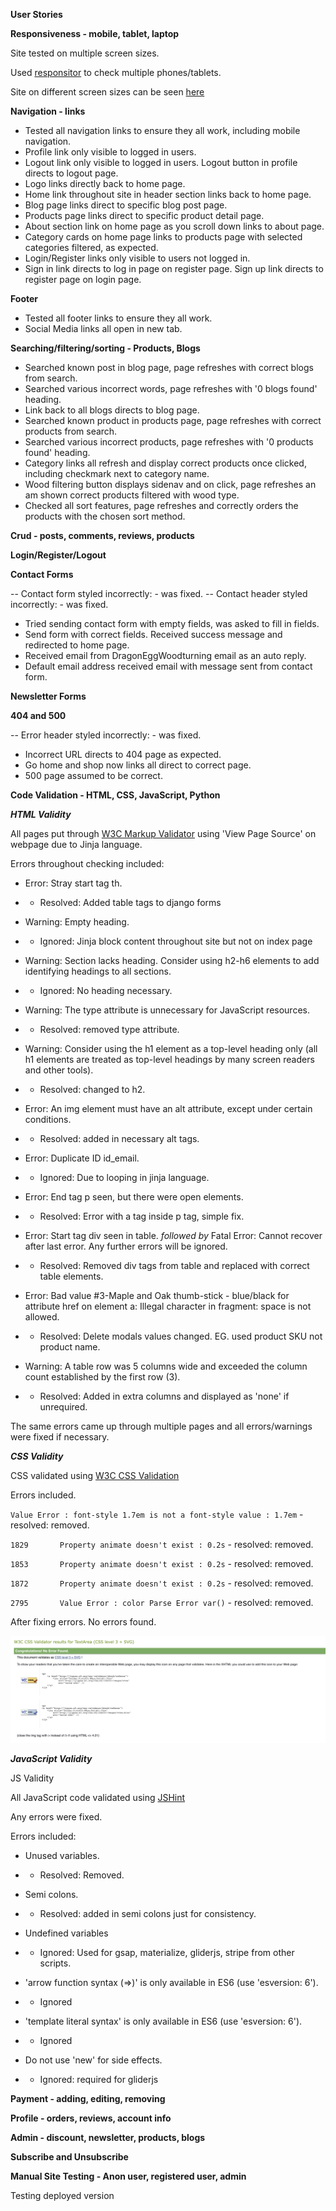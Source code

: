 **User Stories**

**Responsiveness - mobile, tablet, laptop**

Site tested on multiple screen sizes.

Used [responsitor](https://www.responsinator.com/) to check multiple phones/tablets.

Site on different screen sizes can be seen [here](https://www.responsinator.com/?url=https%3A%2F%2Fdragon-egg-woodturning.herokuapp.com%2F)


**Navigation - links**

- Tested all navigation links to ensure they all work, including mobile navigation.
- Profile link only visible to logged in users.
- Logout link only visible to logged in users. Logout button in profile directs to logout page.
- Logo links directly back to home page.
- Home link throughout site in header section links back to home page.
- Blog page links direct to specific blog post page.
- Products page links direct to specific product detail page.
- About section link on home page as you scroll down links to about page.
- Category cards on home page links to products page with selected categories filtered, as expected.
- Login/Register links only visible to users not logged in.
- Sign in link directs to log in page on register page. Sign up link directs to register page on login page.

**Footer**

- Tested all footer links to ensure they all work.
- Social Media links all open in new tab.

**Searching/filtering/sorting - Products, Blogs**

- Searched known post in blog page, page refreshes with correct blogs from search.
- Searched various incorrect words, page refreshes with '0 blogs found' heading.
- Link back to all blogs directs to blog page.
- Searched known product in products page, page refreshes with correct products from search.
- Searched various incorrect products, page refreshes with '0 products found' heading.
- Category links all refresh and display correct products once clicked, including checkmark next to category name.
- Wood filtering button displays sidenav and on click, page refreshes an am shown correct products filtered with wood type.
- Checked all sort features, page refreshes and correctly orders the products with the chosen sort method.

**Crud - posts, comments, reviews, products**

**Login/Register/Logout**


**Contact Forms**

-- Contact form styled incorrectly: - was fixed.
-- Contact header styled incorrectly: - was fixed.

- Tried sending contact form with empty fields, was asked to fill in fields.
- Send form with correct fields. Received success message and redirected to home page.
- Received email from DragonEggWoodturning email as an auto reply.
- Default email address received email with message sent from contact form.

**Newsletter Forms**

**404 and 500**

-- Error header styled incorrectly: - was fixed.

- Incorrect URL directs to 404 page as expected.
- Go home and shop now links all direct to correct page.
- 500 page assumed to be correct.

**Code Validation - HTML, CSS, JavaScript, Python**

***HTML Validity***

All pages put through [W3C Markup Validator](https://validator.w3.org/nu/) using 'View Page Source' on webpage due to Jinja language.

Errors throughout checking included:

- Error: Stray start tag th.
- - Resolved: Added table tags to django forms

- Warning: Empty heading.
- - Ignored: Jinja block content throughout site but not on index page

- Warning: Section lacks heading. Consider using h2-h6 elements to add identifying headings to all sections.
- - Ignored: No heading necessary.

- Warning: The type attribute is unnecessary for JavaScript resources.
- - Resolved: removed type attribute.

- Warning: Consider using the h1 element as a top-level heading only (all h1 elements are treated as top-level headings by many screen readers and other tools).
- - Resolved: changed to h2.

- Error: An img element must have an alt attribute, except under certain conditions. 
- - Resolved: added in necessary alt tags.

- Error: Duplicate ID id_email.
- - Ignored: Due to looping in jinja language.

- Error: End tag p seen, but there were open elements.
- - Resolved: Error with a tag inside p tag, simple fix.

- Error: Start tag div seen in table. *followed by* Fatal Error: Cannot recover after last error. Any further errors will be ignored.
- - Resolved: Removed div tags from table and replaced with correct table elements.

- Error: Bad value #3-Maple and Oak thumb-stick - blue/black for attribute href on element a: Illegal character in fragment: space is not allowed.
- - Resolved: Delete modals values changed. EG. used product SKU not product name.

- Warning: A table row was 5 columns wide and exceeded the column count established by the first row (3).
- - Resolved: Added in extra columns and displayed as 'none' if unrequired.

The same errors came up through multiple pages and all errors/warnings were fixed if necessary.

***CSS Validity***

CSS validated using [W3C CSS Validation](https://jigsaw.w3.org/css-validator/)

Errors included.

`Value Error : font-style 1.7em is not a font-style value : 1.7em` - resolved: removed.

`1829		Property animate doesn't exist : 0.2s` - resolved: removed.

`1853		Property animate doesn't exist : 0.2s` - resolved: removed.

`1872		Property animate doesn't exist : 0.2s` - resolved: removed.

`2795		Value Error : color Parse Error var()` - resolved: removed.

After fixing errors. No errors found.

![](/docs/img/css-validation.png)

***JavaScript Validity***

JS Validity

All JavaScript code validated using [JSHint](https://jshint.com/)

Any errors were fixed.

Errors included:

- Unused variables.
- - Resolved: Removed.

- Semi colons.
- - Resolved: added in semi colons just for consistency.

- Undefined variables
- - Ignored: Used for gsap, materialize, gliderjs, stripe from other scripts.

- 'arrow function syntax (=>)' is only available in ES6 (use 'esversion: 6').
- - Ignored

- 'template literal syntax' is only available in ES6 (use 'esversion: 6').
- - Ignored

- Do not use 'new' for side effects.
- - Ignored: required for gliderjs


**Payment - adding, editing, removing**

**Profile - orders, reviews, account info**

**Admin - discount, newsletter, products, blogs**

**Subscribe and Unsubscribe**

**Manual Site Testing - Anon user, registered user, admin**

Testing deployed version